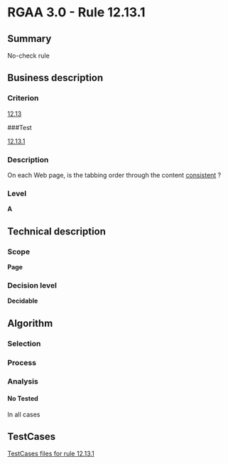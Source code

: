 # RGAA 3.0 -  Rule 12.13.1

## Summary

No-check rule

## Business description

### Criterion

[12.13](http://asqatasun.github.io/RGAA--3.0--EN/RGAA3.0_Criteria_English_version_v1.html#crit-12-13)

###Test

[12.13.1](http://asqatasun.github.io/RGAA--3.0--EN/RGAA3.0_Criteria_English_version_v1.html#test-12-13-1)

### Description
On each Web page, is
    the tabbing order through the content <a href="http://asqatasun.github.io/RGAA--3.0--EN/RGAA3.0_Glossary_English_version_v1.html#mCoherentODL">consistent</a>
    ? 


### Level

**A**

## Technical description

### Scope

**Page**

### Decision level

**Decidable**

## Algorithm

### Selection

### Process

### Analysis

#### No Tested 

In all cases




##  TestCases 

[TestCases files for rule 12.13.1](https://github.com/Asqatasun/Asqatasun/tree/master/rules/rules-rgaa3.0/src/test/resources/testcases/rgaa30/Rgaa30Rule121301/) 


